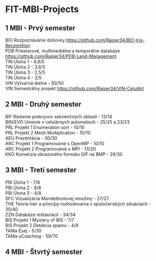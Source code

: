 # FIT-MBI-Projects

1 MBI - Prvý semester
------
BIO Rozpoznávanie dúhovky https://github.com/Raiper34/BIO-Iris-Recognition  
PDB Priestorové, multimediálne a temporálne databáze https://github.com/Raiper34/PDB-Land-Management  
TIN Úloha 1 - 4,8/5  
TIN Úloha 2 - 3,6/5  
TIN Úloha 3 - 2,5/5  
TIN Úloha 4 - 2/5  
VIN Výtvarná dielna - 50/50  
VIN Semestrálny projekt https://github.com/Raiper34/VIN-CelulArt    

2 MBI - Druhý semester
------
BIF Riešenie prekryvov sekvenčných oblastí - 13/14  
BIN/EVO Umenie v celulárnych automatoch - 25/25 a 23/23  
PRL Projekt 1 Enumeration sort - 10/10  
PRL Projekt 2 Mesh Multiplication - 10/10  
AEU Prezentácia - 30/30  
ARC Projekt 1 Programovanie s OpenMP - 10/10  
ARC Projekt 2 Programovanie s MPI - 13/20  
KKO Konverzia obrazového formátu GIF na BMP - 29/30

3 MBI - Tretí semester
------
PBI Úloha 1 - 7/8  
PBI Úloha 2 - 8/8  
PBI Úloha 3 - 4/8  
SFC Vizualizácia Mandelbrotovej množiny - 27/27  
THE Teória hier a princípy rozhodovania v spoločenských situáciach - 35/40  
ZZN Databáza reštaurácií - 34/34  
BIS Projekt 1 Mystery of BIS - 7/7  
BIS Projekt 2 Detekcia spamu - 4/8  
TAMa Esej - 5/30  
TAMa uCoaching - 59/70  

4 MBI - Štvrtý semester
------

